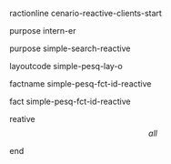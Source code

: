  ractionline cenario-reactive-clients-start
 purpose intern-er
 purpose simple-search-reactive
 layoutcode simple-pesq-lay-o
 factname simple-pesq-fct-id-reactive

 fact  simple-pesq-fct-id-reactive
  reative $$all$$

end
